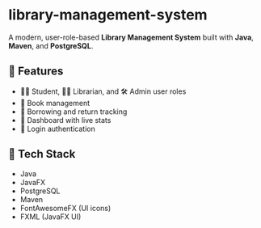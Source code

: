 # library-management-system
A modern, user-role-based **Library Management System** built with **Java**, **Maven**, and **PostgreSQL**.

## 🚀 Features

- 👨‍🎓 Student, 👩‍🏫 Librarian, and 🛠️ Admin user roles
- 📕 Book management
- 📖 Borrowing and return tracking
- 📅 Dashboard with live stats
- 🔐 Login authentication

## 🧰 Tech Stack

- Java 
- JavaFX
- PostgreSQL
- Maven
- FontAwesomeFX (UI icons)
- FXML (JavaFX UI)
